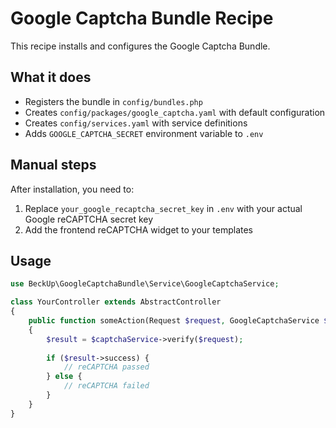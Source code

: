 # Google Captcha Bundle Recipe

This recipe installs and configures the Google Captcha Bundle.

## What it does

- Registers the bundle in `config/bundles.php`
- Creates `config/packages/google_captcha.yaml` with default configuration
- Creates `config/services.yaml` with service definitions
- Adds `GOOGLE_CAPTCHA_SECRET` environment variable to `.env`

## Manual steps

After installation, you need to:

1. Replace `your_google_recaptcha_secret_key` in `.env` with your actual Google reCAPTCHA secret key
2. Add the frontend reCAPTCHA widget to your templates

## Usage

```php
use BeckUp\GoogleCaptchaBundle\Service\GoogleCaptchaService;

class YourController extends AbstractController
{
    public function someAction(Request $request, GoogleCaptchaService $captchaService)
    {
        $result = $captchaService->verify($request);
        
        if ($result->success) {
            // reCAPTCHA passed
        } else {
            // reCAPTCHA failed
        }
    }
}
``` 